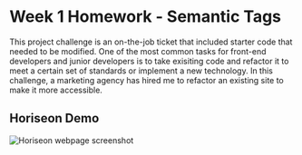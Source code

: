 # Week 1 Homework - Semantic Tags
This project challenge is an on-the-job ticket that included starter code that needed to be modified. One of the most common tasks for front-end developers and junior developers is to take exisiting code and refactor it to meet a certain set of standards or implement a new technology. In this challenge, a marketing agency has hired me to refactor an existing site to make it more accessible.

## Horiseon Demo
![Horiseon webpage screenshot](.assets/01-html-css-git-homework-demo.png)




